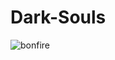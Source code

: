 # Dark-Souls
 ![bonfire](https://64.media.tumblr.com/d399df8f60eceeaad289f75804ff8e5a/tumblr_o5bue5GcrB1tgzy56o2_250.gif)
